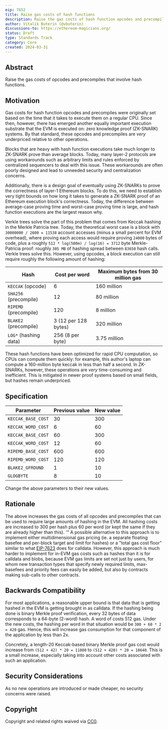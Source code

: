 ```yaml
---
eip: 7652
title: Raise gas costs of hash functions
description: Raise the gas costs of hash function opcodes and precompiles, to match prover expenses in ZK-EVMs
author: Vitalik Buterin (@vbuterin)
discussions-to: https://ethereum-magicians.org/
status: Draft
type: Standards Track
category: Core
created: 2024-03-31
---
```


## Abstract

Raise the gas costs of opcodes and precompiles that involve hash functions.

## Motivation

Gas costs for hash function opcodes and precompiles were originally set based on the time that it takes to execute them on a regular CPU. Since then, however, there has emerged another equally important execution substrate that the EVM is executed on: zero knowledge proof (ZK-SNARK) systems. By that standard, these opcodes and precompiles are _very_ underpriced relative to other operations.

Blocks that are heavy with hash function executions take much longer to ZK-SNARK prove than average blocks. Today, many layer-2 protocols are using workarounds such as arbitrary limits and rules enforced by centralized sequencers to deal with this issue. These workarounds are often poorly designed and lead to unneeded security and centralization concerns.

Additionally, there is a design goal of eventually using ZK-SNARKs to prove the correctness of layer-1 Ethereum blocks. To do this, we need to establish very tight bounds on how long it takes to generate a ZK-SNARK proof of an Ethereum execution block's correctness. Today, the difference between average-case proving time and worst-case proving time is large, and hash function executions are the largest reason why.

Verkle trees solve the part of this problem that comes from Keccak hashing in the Merkle Patricia tree. Today, the theoretical worst case is a block with `30000000 / 2600 = 11538` account accesses (minus a small percent for EVM overhead), where proving each access would require proving `24000` bytes of code, plus a roughly `512 * log(500m) / log(16) = 3712` byte Merkle-Patricia proof: roughly `305 MB` of hashing spread between `83650` hash calls. Verkle trees solve this. However, using opcodes, a block execution can still require roughly the following amount of hashing:

| Hash | Cost per word | Maximum bytes from 30 million gas |
| - | - | - |
| `KECCAK` (opcode) | 6 | 160 million |
| `SHA256` (precompile) | 12 | 80 million |
| `RIPEMD` (precompile) | 120 | 8 million |
| `BLAKE2` (precompile) | 3 (12 per 128 bytes) | 320 million |
| `LOG*` (hashing data) | 256 (8 per byte) | 3.75 million | 

These hash functions have been optimized for rapid CPU computation, so CPUs can compute them quickly: for example, this author's laptop can compute a 160-million byte keccak in less than half a second. In ZK-SNARKs, however, these operations are _very_ time-consuming and inefficient. This is mitigated in newer proof systems based on small fields, but hashes remain underpriced.

## Specification

| Parameter | Previous value | New value | 
| - | - | - |
| `KECCAK_BASE_COST` | 30 | 300 |
| `KECCAK_WORD_COST` | 6 | 60 |
| `KECCAK_BASE_COST` | 60 | 300 |
| `KECCAK_WORD_COST` | 12 | 60 |
| `RIPEMD_BASE_COST` | 600 | 600 |
| `RIPEMD_WORD_COST` | 120 | 120 |
| `BLAKE2_GFROUND` | 1 | 10 |
| `GLOGBYTE` | 8 | 10 |

Change the above parameters to their new values.

## Rationale

The above increases the gas costs of all opcodes and precompiles that can be used to require large amounts of hashing in the EVM. All hashing costs are increased to 300 per hash plus 60 per word (or kept the same if they are already higher than this).
'"
A possible alternative to this approach is to implement either multidimensional gas pricing (ie. a separate floating basefee and per-block target and limit for hashes) or a "total gas cost floor" similar to what [EIP-7623](eip-7623.md) does for calldata. However, this approach is much harder to implement for in-EVM gas costs such as hashes than it is for calldata and blobs, because EVM gas limits are set not just by users, for whom new transaction types that specify newly required limits, max-basefees and priority fees can easily be added, but also by contracts making sub-calls to other contracts.

## Backwards Compatibility

For most applications, a reasonable upper bound is that data that is getting hashed in the EVM is getting brought in as calldata. If the hashing being done is binary Merkle proof verification, every 32 bytes of data corresponds to a 64-byte (2-word) hash. A word of costs 512 gas. Under the new costs, the hashing per word in that situation would be `300 + 60 * 2 = 420` gas. Hence, this will increase gas consumption for that component of the application by less than 2x.

Concretely, a length-20 Keccak-based binary Merkle proof gas cost would increase from `(512 + 42) * 20 = 11080` to `(512 + 420) * 20 = 18640`. This is a small increase, especially taking into account other costs associated with such an application.

## Security Considerations

As no new operations are introduced or made cheaper, no security concerns were raised.

## Copyright

Copyright and related rights waived via [CC0](../LICENSE.md).

